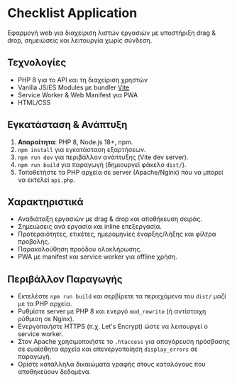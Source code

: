 # Checklist Application

Εφαρμογή web για διαχείριση λιστών εργασιών με υποστήριξη drag & drop,
σημειώσεις και λειτουργία χωρίς σύνδεση.

## Τεχνολογίες
- PHP 8 για το API και τη διαχείριση χρηστών
- Vanilla JS/ES Modules με bundler [Vite](https://vitejs.dev/)
- Service Worker & Web Manifest για PWA
- HTML/CSS

## Εγκατάσταση & Ανάπτυξη
1. **Απαραίτητα**: PHP 8, Node.js 18+, npm.
2. `npm install` για εγκατάσταση εξαρτήσεων.
3. `npm run dev` για περιβάλλον ανάπτυξης (Vite dev server).
4. `npm run build` για παραγωγή (δημιουργεί φάκελο `dist/`).
5. Τοποθετήστε τα PHP αρχεία σε server (Apache/Nginx) που να μπορεί να εκτελεί `api.php`.

## Χαρακτηριστικά
- Αναδιάταξη εργασιών με drag & drop και αποθήκευση σειράς.
- Σημειώσεις ανά εργασία και inline επεξεργασία.
- Προτεραιότητες, ετικέτες, ημερομηνίες έναρξης/λήξης και φίλτρα προβολής.
- Παρακολούθηση προόδου ολοκλήρωσης.
- PWA με manifest και service worker για offline χρήση.

## Περιβάλλον Παραγωγής
- Εκτελέστε `npm run build` και σερβίρετε τα περιεχόμενα του `dist/` μαζί με τα PHP αρχεία.
- Ρυθμίστε server με PHP 8 και ενεργό `mod_rewrite` (ή αντίστοιχη ρύθμιση σε Nginx).
- Ενεργοποιήστε HTTPS (π.χ. Let\'s Encrypt) ώστε να λειτουργεί ο service worker.
- Στον Apache χρησιμοποιήστε το `.htaccess` για απαγόρευση πρόσβασης σε ευαίσθητα αρχεία
  και απενεργοποίηση `display_errors` σε παραγωγή.
- Ορίστε κατάλληλα δικαιώματα γραφής στους καταλόγους που αποθηκεύουν δεδομένα.

